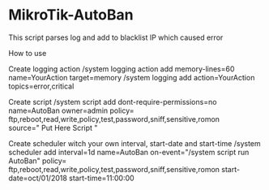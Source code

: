 # MikroTik-AutoBan
This script parses log and add to blacklist IP which caused error

How to use

Create logging action
/system logging action
add memory-lines=60 name=YourAction target=memory
/system logging
add action=YourAction topics=error,critical

Create script
/system script
add dont-require-permissions=no name=AutoBan owner=admin policy=\
	ftp,reboot,read,write,policy,test,password,sniff,sensitive,romon \
	source=" Put Here Script "

Create scheduler witch your own interval, start-date and start-time
/system scheduler
add interval=1d name=AutoBan on-event="/system script run AutoBan" policy=\
    ftp,reboot,read,write,policy,test,password,sniff,sensitive,romon start-date=oct/01/2018 start-time=11:00:00